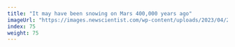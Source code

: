 ```yaml
---
title: "It may have been snowing on Mars 400,000 years ago"
imageUrl: "https://images.newscientist.com/wp-content/uploads/2023/04/28155228/SEI_153783526.jpg?width=600"
index: 75
weight: 75
---
```

